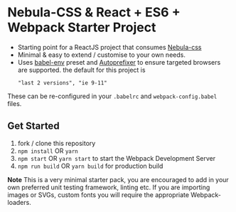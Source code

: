 # Nebula-CSS & React + ES6 + Webpack Starter Project

* Starting point for a ReactJS project that consumes [Nebula-css](https://github.com/rbrtsmith/nebula-css)
* Minimal & easy to extend / customise to your own needs.
* Uses [babel-env](https://github.com/babel/babel-preset-env) preset and [Autoprefixer](https://github.com/postcss/autoprefixer) to ensure targeted browsers are supported.
the default for this project is
  ```
  "last 2 versions", "ie 9-11"
  ```
These can be re-configured in your `.babelrc` and `webpack-config.babel` files.

## Get Started
1. fork / clone this repository
2. `npm install` OR `yarn`
3. `npm start` OR `yarn start` to start the Webpack Development Server
4. `npm run build` OR `yarn build` for production build

**Note** This is a very minimal starter pack, you are encouraged to add in your
own preferred unit testing framework, linting etc. If you are importing images or SVGs, custom fonts you
will require the appropriate Webpack-loaders.

